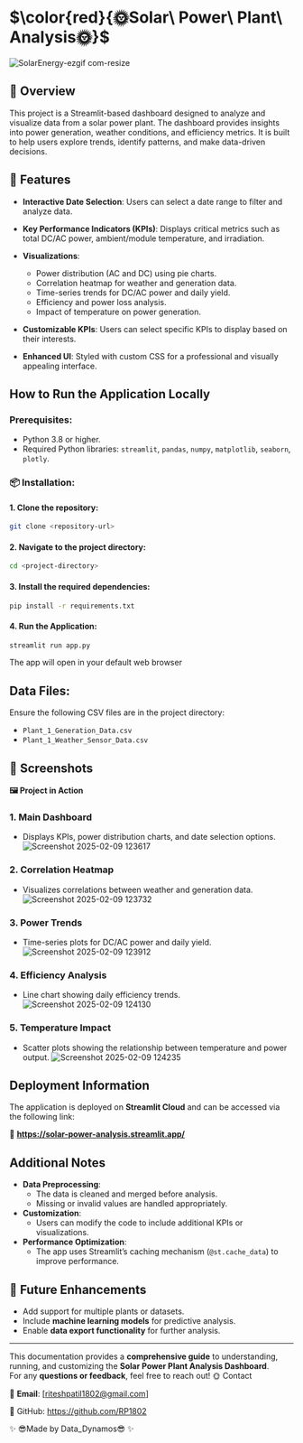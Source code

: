 # $\color{red}{🌞Solar\ Power\ Plant\ Analysis🌞}$
![SolarEnergy-ezgif com-resize](https://github.com/user-attachments/assets/f2739b3f-1b50-4bc2-8ab1-4480cfc45f40)
## 🚀 Overview
This project is a Streamlit-based dashboard designed to analyze and visualize data from a solar power plant. The dashboard provides insights into power generation, weather conditions, and efficiency metrics. It is built to help users explore trends, identify patterns, and make data-driven decisions.

## 🎯 Features
- **Interactive Date Selection**: Users can select a date range to filter and analyze data.

- **Key Performance Indicators (KPIs)**: Displays critical metrics such as total DC/AC power, ambient/module temperature, and irradiation.
- **Visualizations**:
  - Power distribution (AC and DC) using pie charts.
  - Correlation heatmap for weather and generation data.
  - Time-series trends for DC/AC power and daily yield.
  - Efficiency and power loss analysis.
  - Impact of temperature on power generation.
- **Customizable KPIs**: Users can select specific KPIs to display based on their interests.
- **Enhanced UI**: Styled with custom CSS for a professional and visually appealing interface.

## How to Run the Application Locally

### Prerequisites:
- Python 3.8 or higher.
- Required Python libraries: `streamlit`, `pandas`, `numpy`, `matplotlib`, `seaborn`, `plotly`.

### 📦 Installation:

#### 1. Clone the repository:
```bash
git clone <repository-url>
```
#### 2. Navigate to the project directory:
```bash
cd <project-directory>
```
#### 3. Install the required dependencies:
```bash
pip install -r requirements.txt
```
#### 4. Run the Application:
```bash
streamlit run app.py
```
The app will open in your default web browser 

## Data Files:
Ensure the following CSV files are in the project directory:
- `Plant_1_Generation_Data.csv`
- `Plant_1_Weather_Sensor_Data.csv`

## 🎨 Screenshots

**🖼 Project in Action**

### **1. Main Dashboard**
- Displays KPIs, power distribution charts, and date selection options.
![Screenshot 2025-02-09 123617](https://github.com/user-attachments/assets/e6ee48d4-88b5-4577-b637-5a529596873c)

### **2. Correlation Heatmap**
- Visualizes correlations between weather and generation data.
![Screenshot 2025-02-09 123732](https://github.com/user-attachments/assets/02c32815-e2b0-4de3-a504-95ea194a2b71)
### **3. Power Trends**
- Time-series plots for DC/AC power and daily yield.
![Screenshot 2025-02-09 123912](https://github.com/user-attachments/assets/8666d8ad-df24-4660-9093-4a0f37986d64)

### **4. Efficiency Analysis**
- Line chart showing daily efficiency trends.
![Screenshot 2025-02-09 124130](https://github.com/user-attachments/assets/8c453cd9-7579-4dad-9fc0-cd0ac0af0888)

### **5. Temperature Impact**
- Scatter plots showing the relationship between temperature and power output.
![Screenshot 2025-02-09 124235](https://github.com/user-attachments/assets/d1b0cc3c-a681-41da-a4e0-859b4915a4c0)

## Deployment Information
The application is deployed on **Streamlit Cloud** and can be accessed via the following link:

🔗 **https://solar-power-analysis.streamlit.app/**

## Additional Notes
- **Data Preprocessing**:
  - The data is cleaned and merged before analysis.
  - Missing or invalid values are handled appropriately.
- **Customization**:
  - Users can modify the code to include additional KPIs or visualizations.
- **Performance Optimization**:
  - The app uses Streamlit’s caching mechanism (`@st.cache_data`) to improve performance.

## 🔮 Future Enhancements
- Add support for multiple plants or datasets.
- Include **machine learning models** for predictive analysis.
- Enable **data export functionality** for further analysis.

---
This documentation provides a **comprehensive guide** to understanding, running, and customizing the **Solar Power Plant Analysis Dashboard**.  
For any **questions or feedback**, feel free to reach out! 🌞
Contact

📧 **Email**: [riteshpatil1802@gmail.com]

🐙 GitHub: https://github.com/RP1802

✨ 😎Made  by Data_Dynamos😎 ✨

